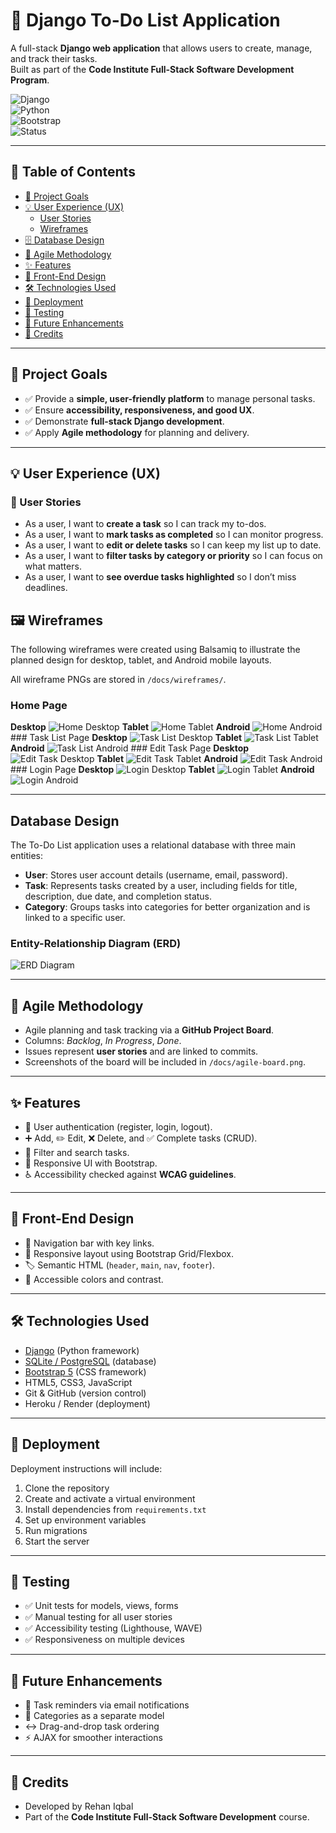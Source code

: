 # 📝 Django To-Do List Application  

A full-stack **Django web application** that allows users to create, manage, and track their tasks.  
Built as part of the **Code Institute Full-Stack Software Development Program**.  

![Django](https://img.shields.io/badge/Django-3.2-green?style=flat-square&logo=django)  
![Python](https://img.shields.io/badge/Python-3.11-blue?style=flat-square&logo=python)  
![Bootstrap](https://img.shields.io/badge/Bootstrap-5-purple?style=flat-square&logo=bootstrap)  
![Status](https://img.shields.io/badge/Status-In%20Development-yellow?style=flat-square)  

---

## 📑 Table of Contents
- [🎯 Project Goals](#-project-goals)  
- [💡 User Experience (UX)](#-user-experience-ux)  
  - [User Stories](#user-stories)  
  - [Wireframes](#wireframes)  
- [🗄️ Database Design](#%EF%B8%8F-database-design)  
- [📌 Agile Methodology](#-agile-methodology)  
- [✨ Features](#-features)  
- [🎨 Front-End Design](#-front-end-design)  
- [🛠️ Technologies Used](#%EF%B8%8F-technologies-used)  
- [🚀 Deployment](#-deployment)  
- [🧪 Testing](#-testing)  
- [🔮 Future Enhancements](#-future-enhancements)  
- [🙏 Credits](#-credits)  

---

## 🎯 Project Goals
- ✅ Provide a **simple, user-friendly platform** to manage personal tasks.  
- ✅ Ensure **accessibility, responsiveness, and good UX**.  
- ✅ Demonstrate **full-stack Django development**.  
- ✅ Apply **Agile methodology** for planning and delivery.  

---

## 💡 User Experience (UX)

### 👤 User Stories
- As a user, I want to **create a task** so I can track my to-dos.  
- As a user, I want to **mark tasks as completed** so I can monitor progress.  
- As a user, I want to **edit or delete tasks** so I can keep my list up to date.  
- As a user, I want to **filter tasks by category or priority** so I can focus on what matters.  
- As a user, I want to **see overdue tasks highlighted** so I don’t miss deadlines.  

## 🖼️ Wireframes
The following wireframes were created using Balsamiq to illustrate the planned design for desktop, tablet, and Android mobile layouts.

All wireframe PNGs are stored in `/docs/wireframes/`.

### Home Page
**Desktop** ![Home Desktop](docs/wireframes/Home%20Page%20Desktop.png) **Tablet** ![Home Tablet](docs/wireframes/Home%20Page%20Tablet.png) **Android** ![Home Android](docs/wireframes/Home%20Page%20Android.png) ### Task List Page **Desktop** ![Task List Desktop](docs/wireframes/Task%20List%20Desktop.png) **Tablet** ![Task List Tablet](docs/wireframes/Task%20List%20Tablet.png) **Android** ![Task List Android](docs/wireframes/Task%20List%20Android.png) ### Edit Task Page **Desktop** ![Edit Task Desktop](docs/wireframes/Edit%20Task%20Desktop.png) **Tablet** ![Edit Task Tablet](docs/wireframes/Edit%20Task%20Tablet.png) **Android** ![Edit Task Android](docs/wireframes/Edit%20Task%20Android.png) ### Login Page **Desktop** ![Login Desktop](docs/wireframes/Login%20Details%20Desktop.png) **Tablet** ![Login Tablet](docs/wireframes/Login%20Details%20Tablet.png) **Android** ![Login Android](docs/wireframes/Login%20Details%20Android.png)


---

## Database Design

The To-Do List application uses a relational database with three main entities:

- **User**: Stores user account details (username, email, password).  
- **Task**: Represents tasks created by a user, including fields for title, description, due date, and completion status.  
- **Category**: Groups tasks into categories for better organization and is linked to a specific user.  

### Entity-Relationship Diagram (ERD)
![ERD Diagram](docs/erd/todo_app_erd.png)


---

## 📌 Agile Methodology
- Agile planning and task tracking via a **GitHub Project Board**.  
- Columns: *Backlog*, *In Progress*, *Done*.  
- Issues represent **user stories** and are linked to commits.  
- Screenshots of the board will be included in `/docs/agile-board.png`.  

---

## ✨ Features
- 🔐 User authentication (register, login, logout).  
- ➕ Add, ✏️ Edit, ❌ Delete, and ✅ Complete tasks (CRUD).  
- 🔎 Filter and search tasks.  
- 📱 Responsive UI with Bootstrap.  
- ♿ Accessibility checked against **WCAG guidelines**.  

---

## 🎨 Front-End Design
- 🧭 Navigation bar with key links.  
- 📐 Responsive layout using Bootstrap Grid/Flexbox.  
- 🏷️ Semantic HTML (`header`, `main`, `nav`, `footer`).  
- 🎨 Accessible colors and contrast.  

---

## 🛠️ Technologies Used
- [Django](https://www.djangoproject.com/) (Python framework)  
- [SQLite / PostgreSQL](https://www.postgresql.org/) (database)  
- [Bootstrap 5](https://getbootstrap.com/) (CSS framework)  
- HTML5, CSS3, JavaScript  
- Git & GitHub (version control)  
- Heroku / Render (deployment)  

---

## 🚀 Deployment
Deployment instructions will include:  
1. Clone the repository  
2. Create and activate a virtual environment  
3. Install dependencies from `requirements.txt`  
4. Set up environment variables  
5. Run migrations  
6. Start the server  

---

## 🧪 Testing
- ✅ Unit tests for models, views, forms  
- ✅ Manual testing for all user stories  
- ✅ Accessibility testing (Lighthouse, WAVE)  
- ✅ Responsiveness on multiple devices  

---

## 🔮 Future Enhancements
- 📧 Task reminders via email notifications  
- 📂 Categories as a separate model  
- ↔️ Drag-and-drop task ordering  
- ⚡ AJAX for smoother interactions  

---

## 🙏 Credits
- Developed by Rehan Iqbal  
- Part of the **Code Institute Full-Stack Software Development** course.  



